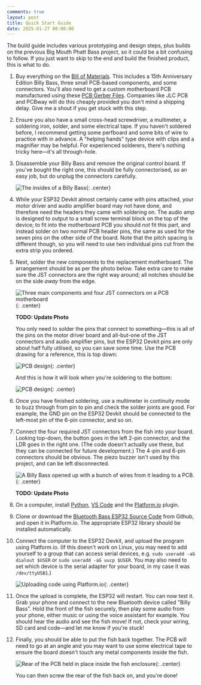 ```yaml
---
comments: true
layout: post
title: Quick Start Guide
date: 2025-01-27 00:00:00
---
```


The build guide includes various prototyping and design steps, plus builds on the previous Big Mouth Phatt Bass project, so it could be a bit confusing to follow. If you just want to skip to the end and build the finished product, this is what to do.

1. Buy everything on the [Bill of Materials](/projects/bluetooth-bass/bill-of-materials). This includes a 15th Anniversary Edition Billy Bass, three small PCB-based components, and some connectors. You'll also need to get a custom motherboard PCB manufactured using these [PCB Gerber Files](/files/projects/bluetooth-bass/luetooth-bass-gerbers.zip). Companies like JLC PCB and PCBway will do this cheaply provided you don't mind a shipping delay. Give me a shout if you get stuck with this step.
2. Ensure you also have a small cross-head screwdriver, a multimeter, a soldering iron, solder, and some electrical tape. If you haven't soldered before, I recommend getting some perfboard and some bits of wire to practice with in advance. A "helping hands" type device with clips and a magnifier may be helpful. For experienced solderers, there's nothing tricky here&mdash;it's all through-hole.
3. Disassemble your Billy Bass and remove the original control board. If you've bought the right one, this should be fully connectorised, so an easy job, but do unplug the connectors carefully.

    ![The insides of a Billy Bass](/img/projects/big-mouth-phatt-bass/1.jpg){: .center}
    <br/>

4. While your ESP32 Devkit almost certainly came with pins attached, your motor driver and audio amplifier board may not have done, and therefore need the headers they came with soldering on. The audio amp is designed to output to a small screw terminal block on the top of the device; to fit into the motherboard PCB you should *not* fit this part, and instead solder on two normal PCB header pins, the same as used for the seven pins on the other side of the board. Note that the pitch spacing is different though, so you will need to use two individual pins cut from the extra strip you ordered.
5. Next, solder the new components to the replacement motherboard. The arrangement should be as per the photo below. Take extra care to make sure the JST connectors are the right way around; all notches should be on the side *away* from the edge.

    ![Three main components and four JST connectors on a PCB motherboard](/img/projects/big-mouth-phatt-bass/24.jpg){: .center}
    <br/>

    **TODO: Update Photo**

    You only need to solder the pins that connect to something&mdash;this is all of the pins on the motor driver board and all-but-one of the JST connectors and audio amplifier pins, but the ESP32 Devkit pins are only about half fully utilised, so you can save some time. Use the PCB drawing for a reference, this is top down:

    ![PCB design](/img/projects/bluetooth-bass/pcb-top.png){: .center}
    <br/>

    And this is how it will look when you're soldering to the bottom:

    ![PCB design](/img/projects/bluetooth-bass/pcb-bottom.png){: .center}
    <br/>

6. Once you have finished soldering, use a multimeter in continuity mode to buzz through from pin to pin and check the solder joints are good. For example, the GND pin on the ESP32 Devkit should be connected to the left-most pin of the 6-pin connector, and so on.
7. Connect the four required JST connectors from the fish into your board. Looking top-down, the button goes in the left 2-pin connector, and the LDR goes in the right one. (The code doesn't actually use these, but they can be connected for future development.) The 4-pin and 6-pin connectors should be obvious. The piezo buzzer isn't used by this project, and can be left disconnected.

    ![A Billy Bass opened up with a bunch of wires from it leading to a PCB.](/img/projects/big-mouth-phatt-bass/main.jpg){: .center}
    <br/>

    **TODO: Update Photo**

8. On a computer, install [Python](https://www.python.org/), [VS Code](https://code.visualstudio.com/) and the [Platform.io](https://platformio.org/) plugin.
9. Clone or download the [Bluetooth Bass ESP32 Source Code](https://github.com/ianrenton/bluetooth-bass) from Github, and open it in Platform.io. The appropriate ESP32 library should be installed automatically.
10. Connect the computer to the ESP32 Devkit, and upload the program using Platform.io. (If this doesn't work on Linux, you may need to add yourself to a group that can access serial devices, e.g. `sudo useradd -aG dialout $USER` or `sudo useradd -aG uucp $USER`. You may also need to set which device is the serial adapter for your board, in my case it was `/dev/ttyUSB1`.)

    ![Uploading code using Platform.io](/img/projects/bluetooth-bass/vscode.png){: .center}
    <br/>

11. Once the upload is complete, the ESP32 will restart. You can now test it. Grab your phone and connect to the new Bluetooth device called "Billy Bass". Hold the front of the fish securely, then play some audio from your phone, either music or using the voice assistant for example. You should hear the audio and see the fish move! If not, check your wiring, SD card and code&mdash;and let me know if you're stuck!
12. Finally, you should be able to put the fish back together. The PCB will need to go at an angle and you may want to use some electrical tape to ensure the board doesn't touch any metal components inside the fish.

    ![Rear of the PCB held in place inside the fish enclosure](/img/projects/big-mouth-phatt-bass/26.jpg){: .center}
    <br/>

    You can then screw the rear of the fish back on, and you're done!